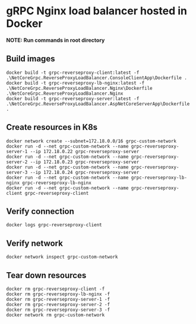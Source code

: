 # gRPC Nginx load balancer hosted in Docker

__NOTE: Run commands in root directory__

## Build images
```
docker build -t grpc-reverseproxy-client:latest -f .\NetCoreGrpc.ReverseProxyLoadBalancer.ConsoleClientApp\Dockerfile .
docker build -t grpc-reverseproxy-lb-nginx:latest -f .\NetCoreGrpc.ReverseProxyLoadBalancer.Nginx\Dockerfile .\NetCoreGrpc.ReverseProxyLoadBalancer.Nginx
docker build -t grpc-reverseproxy-server:latest -f .\NetCoreGrpc.ReverseProxyLoadBalancer.AspNetCoreServerApp\Dockerfile .
```

## Create resources in K8s
```
docker network create --subnet=172.18.0.0/16 grpc-custom-network
docker run -d --net grpc-custom-network --name grpc-reverseproxy-server-1 --ip 172.18.0.22 grpc-reverseproxy-server
docker run -d --net grpc-custom-network --name grpc-reverseproxy-server-2 --ip 172.18.0.23 grpc-reverseproxy-server
docker run -d --net grpc-custom-network --name grpc-reverseproxy-server-3 --ip 172.18.0.24 grpc-reverseproxy-server
docker run -d --net grpc-custom-network --name grpc-reverseproxy-lb-nginx grpc-reverseproxy-lb-nginx
docker run -d --net grpc-custom-network --name grpc-reverseproxy-client grpc-reverseproxy-client
```

## Verify connection
```
docker logs grpc-reverseproxy-client
```

## Verify network
```
docker network inspect grpc-custom-network
```

## Tear down resources
```
docker rm grpc-reverseproxy-client -f
docker rm grpc-reverseproxy-lb-nginx -f
docker rm grpc-reverseproxy-server-1 -f
docker rm grpc-reverseproxy-server-2 -f
docker rm grpc-reverseproxy-server-3 -f
docker network rm grpc-custom-network
```
